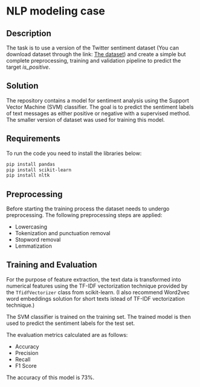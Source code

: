 # NLP modeling case

## Description

The task is to use a version of the Twitter sentiment dataset (You can download dataset through the link: [The dataset](https://drive.google.com/file/d/13mAaFqCrscUYkoITf4rZ6qG9ptAlIJVb/view?usp=sharing)) and create a simple but complete preprocessing, training and validation pipeline to predict the target *is_positive*.


## Solution
The repository contains a model for sentiment analysis using the Support Vector Machine (SVM) classifier. The goal is to predict the sentiment labels of text messages as either positive or negative with a supervised method. The smaller version of dataset was used for training this model.

## Requirements
To run the code you need to install the libraries below:

```bash
pip install pandas
pip install scikit-learn
pip install nltk
```

## Preprocessing
Before starting the training process the dataset needs to undergo preprocessing. The following preprocessing steps are applied:
- Lowercasing
- Tokenization and punctuation removal
- Stopword removal
- Lemmatization

## Training and Evaluation
For the purpose of feature extraction, the text data is transformed into numerical features using the TF-IDF vectorization technique provided by the `TfidfVectorizer` class from scikit-learn. (I also recommend Word2vec word embeddings solution for short texts istead of TF-IDF vectorization technique.)

The SVM classifier is trained on the training set. The trained model is then used to predict the sentiment labels for the test set.

The evaluation metrics calculated are as follows:
- Accuracy
- Precision
- Recall
- F1 Score

The accuracy of this model is 73%.